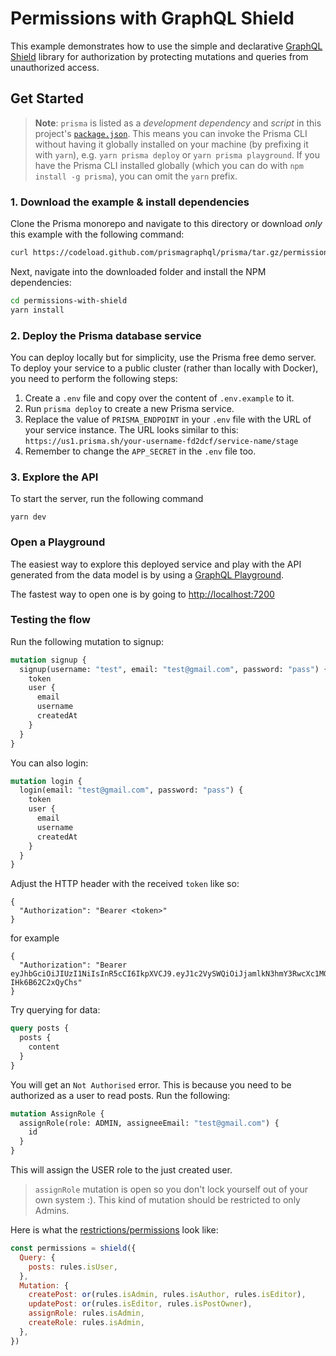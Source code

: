 # Permissions with GraphQL Shield

This example demonstrates how to use the simple and declarative [GraphQL Shield](https://github.com/maticzav/graphql-shield) library for authorization by protecting mutations and queries from unauthorized access.

## Get Started

> **Note**: `prisma` is listed as a _development dependency_ and _script_ in this project's [`package.json`](./package.json). This means you can invoke the Prisma CLI without having it globally installed on your machine (by prefixing it with `yarn`), e.g. `yarn prisma deploy` or `yarn prisma playground`. If you have the Prisma CLI installed globally (which you can do with `npm install -g prisma`), you can omit the `yarn` prefix.

### 1. Download the example & install dependencies

Clone the Prisma monorepo and navigate to this directory or download _only_ this example with the following command:

```sh
curl https://codeload.github.com/prismagraphql/prisma/tar.gz/permissions-with-shield | tar -xz --strip=2 prisma-master/examples/permissions-with-shield
```

Next, navigate into the downloaded folder and install the NPM dependencies:

```sh
cd permissions-with-shield
yarn install
```

### 2. Deploy the Prisma database service

You can deploy locally but for simplicity, use the Prisma free demo server. To deploy your service to a public cluster (rather than locally with Docker), you need to perform the following steps:

1.  Create a `.env` file and copy over the content of `.env.example` to it.
1.  Run `prisma deploy` to create a new Prisma service.
1.  Replace the value of `PRISMA_ENDPOINT` in your `.env` file with the URL of your service instance. The URL looks similar to this: `https://us1.prisma.sh/your-username-fd2dcf/service-name/stage`
1.  Remember to change the `APP_SECRET` in the `.env` file too.

### 3. Explore the API

To start the server, run the following command

```
yarn dev
```

### Open a Playground

The easiest way to explore this deployed service and play with the API generated from the data model is by using a [GraphQL Playground](https://github.com/graphcool/graphql-playground).

The fastest way to open one is by going to [http://localhost:7200](http://localhost:7200)

### Testing the flow

Run the following mutation to signup:

```graphql
mutation signup {
  signup(username: "test", email: "test@gmail.com", password: "pass") {
    token
    user {
      email
      username
      createdAt
    }
  }
}
```

You can also login:

```graphql
mutation login {
  login(email: "test@gmail.com", password: "pass") {
    token
    user {
      email
      username
      createdAt
    }
  }
}
```

Adjust the HTTP header with the received `token` like so:

```
{
  "Authorization": "Bearer <token>"
}
```

for example

```
{
  "Authorization": "Bearer eyJhbGciOiJIUzI1NiIsInR5cCI6IkpXVCJ9.eyJ1c2VySWQiOiJjamlkN3hmY3RwcXc1MGE5NnBjaDM1dmtuIiwiaWF0IjoxNTI4OTAwNjc3fQ.IqZ94TjeBaeY22y3XtzfK48fUON-IHk6B62C2xQyChs"
}
```

Try querying for data:

```graphql
query posts {
  posts {
    content
  }
}
```

You will get an `Not Authorised` error. This is because you need to be authorized as a user to read posts. Run the following:

```graphql
mutation AssignRole {
  assignRole(role: ADMIN, assigneeEmail: "test@gmail.com") {
    id
  }
}
```

This will assign the USER role to the just created user.

> `assignRole` mutation is open so you don't lock yourself out of your own system :). This kind of mutation should be restricted to only Admins.

Here is what the [restrictions/permissions](./src/permissions/index.js#L52-L62) look like:

```js
const permissions = shield({
  Query: {
    posts: rules.isUser,
  },
  Mutation: {
    createPost: or(rules.isAdmin, rules.isAuthor, rules.isEditor),
    updatePost: or(rules.isEditor, rules.isPostOwner),
    assignRole: rules.isAdmin,
    createRole: rules.isAdmin,
  },
})
```

